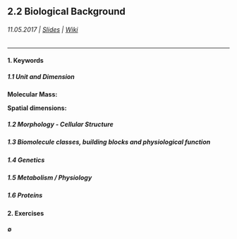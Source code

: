 ## 2.2 Biological Background

###### 11.05.2017 \| [Slides](https://www.rostlab.org/sites/default/files/fileadmin/teaching/SoSe17/PP1CS/20170511_PP1_biology.pdf) \| [Wiki](https://i12r-studfilesrv.informatik.tu-muenchen.de/sose17/pp4cs1/index.php/Biological_background)

---

#### 1. Keywords

##### 1.1 Unit and Dimension

**Molecular Mass:**

**Spatial dimensions:**

##### 1.2 Morphology - Cellular Structure



##### 1.3 Biomolecule classes, building blocks and physiological function



##### 1.4 Genetics



##### 1.5 Metabolism / Physiology



##### 1.6 Proteins



#### 2. Exercises

#### ∅



